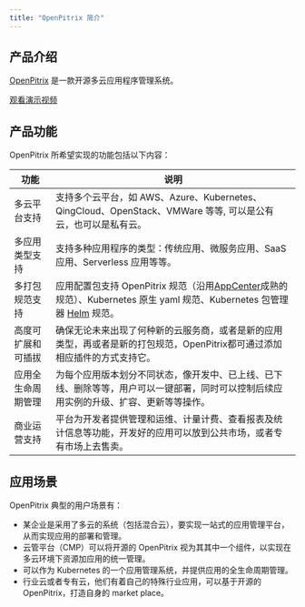 ```yaml
---
title: "OpenPitrix 简介"
---
```


## 产品介绍

[OpenPitrix](https://openpitrix.io) 是一款开源多云应用程序管理系统。

[观看演示视频](http://t.cn/RDzlgVP)

## 产品功能

OpenPitrix 所希望实现的功能包括以下内容：

|   功能    |       说明      |  
|------------|--------------|
| 多云平台支持 | 支持多个云平台，如 AWS、Azure、Kubernetes、QingCloud、OpenStack、VMWare 等等, 可以是公有云，也可以是私有云。 | 
| 多应用类型支持 | 支持多种应用程序的类型：传统应用、微服务应用、SaaS 应用、Serverless 应用等等。 | 
| 多打包规范支持 | 应用配置包支持 OpenPitrix 规范（沿用[AppCenter](https://docs.qingcloud.com/appcenter/docs/specifications/specifications.html)成熟的规范）、Kubernetes 原生 yaml 规范、Kubernetes 包管理器 [Helm](https://docs.helm.sh/) 规范。 | 
| 高度可扩展和可插拔 | 确保无论未来出现了何种新的云服务商，或者是新的应用类型，再或者是新的打包规范，OpenPitrix都可通过添加相应插件的方式支持它。 | 
| 应用全生命周期管理 | 为每个应用版本划分不同状态，像开发中、已上线、已下线、删除等等，用户可以一键部署，同时可以控制后续应用实例的升级、扩容、更新等等操作。| 
| 商业运营支持 | 平台为开发者提供管理和运维、计量计费、查看报表及统计信息等功能，开发好的应用可以放到公共市场，或者专有市场上去售卖。| 

## 应用场景


OpenPitrix 典型的用户场景有：

* 某企业是采用了多云的系统（包括混合云），要实现一站式的应用管理平台，从而实现应用的部署和管理。
* 云管平台（CMP）可以将开源的 OpenPitrix 视为其其中一个组件，以实现在多云环境下资源加应用的统一管理。
* 可以作为 Kubernetes 的一个应用管理系统，并提供应用的全生命周期管理。
* 行业云或者专有云，他们有着自己的特殊行业应用，可以基于开源的 OpenPitrix，打造自身的 market place。
